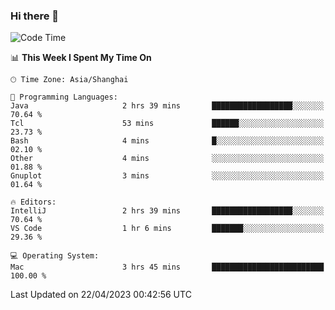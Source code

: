 ### Hi there 👋


<!--START_SECTION:waka-->
![Code Time](http://img.shields.io/badge/Code%20Time-1%2C108%20hrs%2023%20mins-blue)

📊 **This Week I Spent My Time On** 

```text
🕑︎ Time Zone: Asia/Shanghai

💬 Programming Languages: 
Java                     2 hrs 39 mins       ██████████████████░░░░░░░   70.64 % 
Tcl                      53 mins             ██████░░░░░░░░░░░░░░░░░░░   23.73 % 
Bash                     4 mins              █░░░░░░░░░░░░░░░░░░░░░░░░   02.10 % 
Other                    4 mins              ░░░░░░░░░░░░░░░░░░░░░░░░░   01.88 % 
Gnuplot                  3 mins              ░░░░░░░░░░░░░░░░░░░░░░░░░   01.64 % 

🔥 Editors: 
IntelliJ                 2 hrs 39 mins       ██████████████████░░░░░░░   70.64 % 
VS Code                  1 hr 6 mins         ███████░░░░░░░░░░░░░░░░░░   29.36 % 

💻 Operating System: 
Mac                      3 hrs 45 mins       █████████████████████████   100.00 % 
```


 Last Updated on 22/04/2023 00:42:56 UTC
<!--END_SECTION:waka-->

<!--
**SillyPasty/SillyPasty** is a ✨ _special_ ✨ repository because its `README.md` (this file) appears on your GitHub profile.

Here are some ideas to get you started:

- 🔭 I’m currently working on ...
- 🌱 I’m currently learning ...
- 👯 I’m looking to collaborate on ...
- 🤔 I’m looking for help with ...
- 💬 Ask me about ...
- 📫 How to reach me: ...
- 😄 Pronouns: ...
- ⚡ Fun fact: ...
-->


